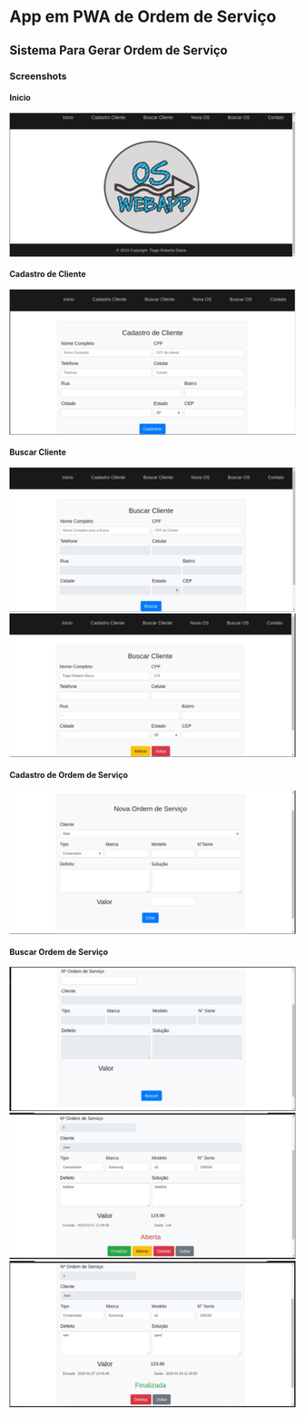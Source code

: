 # App em PWA de Ordem de Serviço
## Sistema Para Gerar Ordem de Serviço

<h3>Screenshots</h3>

<h4>Inicio</h4>
<img src="screenshots/inicio.jpg">

<h4>Cadastro de Cliente</h4>
<img src="screenshots/cad-cliente.jpg">

<h4>Buscar Cliente</h4>
<img src="screenshots/busca-cliente1.jpg">
<img src="screenshots/busca-cliente2.jpg">

<h4>Cadastro de Ordem de Serviço</h4>
<img src="screenshots/nova-os.jpg">

<h4>Buscar Ordem de Serviço</h4>
<img src="screenshots/busca-os1.jpg">
<img src="screenshots/busca-os2.jpg">
<img src="screenshots/busca-os3.jpg">


